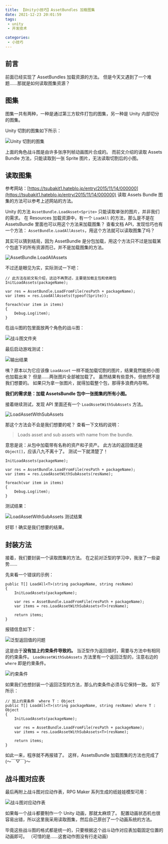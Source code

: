 ```yaml
---
title: 【Unity小技巧】AssetBundles 加载图集
date: 2021-12-23 20:01:59
tags:
 - unity
 - 开发技术

categories:
 - 小技巧
---
```

## 前言
前面已经实现了 AssetBundles 加载资源的方法。
但是今天又遇到了一个难题……那就是如何读取图集资源？

## 图集
图集一共有两种，一种是通过第三方软件打包的图集，另一种是 Unity 内部切分的图集。

Unity 切割的图集如下所示：

![Unity 切割的图集](https://pic.imgdb.cn/item/61c4669c2ab3f51d91a61cba.jpg)

上面的角色战斗图是由许多张序列帧动画图片合成的。
而前文介绍的读取 Assets Bundle 方法，只能读取到一张 Sprite 图片，无法读取切割后的小图。

## 读取图集
参考网站：[https://tsubakit1.hateblo.jp/entry/2015/11/14/000000](https://tsubakit1.hateblo.jp/entry/2015/11/14/000000)
读取 Assets Bundle 图集的方法可以参考上述网站的方法。

Unity 的方法 `AssetBundle.LoadAsset<Sprite>` 只能读取单张的图片，并非我们的需求。
在 Resources 加载资源中，有一个 `LoadAll` 的方法，那么是不是在 AssetsBundle 里面也可以用这个方法来加载图集？
查看文档 API，发现恰巧也有一个方法： `AssetBundle.LoadAllAssets`，用这个方法就可以读取图集了吗？

其实可以猜到结局，因为 AssetBundle 是分包加载，用这个方法只不过是加载某个包底下的所有资源而已，并不是加载图集的方法。

![AssetBundle.LoadAllAssets](https://pic.imgdb.cn/item/61c46c9e2ab3f51d91a811fe.jpg)

不过还是眼见为实，实际测试一下吧：

```
// 此方法在前文有介绍，这边不再赘述，主要是加载主包和依赖包
InitLoadAssets(packageName);

var res = AssetBundle.LoadFromFile(resPath + packageName);
var items = res.LoadAllAssets(typeof(Sprite));

foreach(var item in items)
{
    Debug.Log(item);
}
```

在战斗图的包里面放两个角色的战斗图：

![战斗图文件夹](https://pic.imgdb.cn/item/61c46ee02ab3f51d91a8d716.jpg)

最后启动游戏测试：

![输出结果](https://pic.imgdb.cn/item/61c46e6d2ab3f51d91a8aa82.jpg)

咦？原本以为它应该像 `LoadAsset` 一样不能加载切割的图片，结果竟然能把小图也加载出来？
但是……两张图片全部被加载了。
虽然结果有些意外，但依然不是我们想要的。
如果只为拿一张图片，就得加载整个包，那得多浪费内存啊。

**我们的需求是：加载 AssetsBundle 包中一张图集的所有小图。**

接着继续测试，发现 API 里面还有一个 `LoadAssetWithSubAssets` 方法。

![LoadAssetWithSubAssets](https://pic.imgdb.cn/item/61c470312ab3f51d91a94027.jpg)

那这个方法会不会是我们想要的呢？
查看一下文档的说明：

> Loads asset and sub assets with name from the bundle.

意思是说：从包中加载带有名称的资产和子资产。
此方法的返回值还是 `Object[]`，应该八九不离十了。
测试一下就清楚了！

```
InitLoadAssets(packageName);

var res = AssetBundle.LoadFromFile(resPath + packageName);
var items = res.LoadAssetWithSubAssets(resName);

foreach(var item in items)
{
    Debug.Log(item);
}
```

测试结果：

![LoadAssetWithSubAssets 测试结果](https://pic.imgdb.cn/item/61c471312ab3f51d91a992b8.jpg)

好耶！确实是我们想要的结果。

## 封装方法
接着，我们要封装一个读取图集的方法。
在之前对泛型的学习中，我涨了一些姿势……

先来看一个错误的示例：

```
public T[] LoadAll<T>(string packageName, string resName)
{
    InitLoadAssets(packageName);

    var res = AssetBundle.LoadFromFile(resPath + packageName);
    var items = res.LoadAssetWithSubAssets<T>(resName);

    return items;
}
```

报错信息如下：

![泛型返回值的问题](https://pic.imgdb.cn/item/61c472592ab3f51d91a9f3df.jpg)

这是由于**没有加上约束条件导致的。**
当泛型作为返回值时，需要与方法中有相同的约束条件。
`LoadAssetWithSubAssets` 方法里有一个返回泛型的，注意右边的 `where` 即是约束条件。

![约束条件](https://pic.imgdb.cn/item/61c471cf2ab3f51d91a9c40f.jpg)

如果我们也想封装一个返回泛型的方法，那么约束条件必须与它保持一致。
如下所示：

```
// 加上约束条件  where T : Object
public T[] LoadAll<T>(string packageName, string resName) where T : Object
{
    InitLoadAssets(packageName);

    var res = AssetBundle.LoadFromFile(resPath + packageName);
    var items = res.LoadAssetWithSubAssets<T>(resName);

    return items;
}
```

如此一来，程序就不再报错了。
这样，AssetsBundle 加载图集的方法也完成了(～￣▽￣)～

## 战斗图对应表
最后再附上战斗图对应动作表，RPG Maker 系列生成的纸娃娃模型可用：

![战斗图对应动作表](https://pic.imgdb.cn/item/61c475972ab3f51d91ab1cf5.png)

如果每一个战斗都要制作一个 Unity 动画，那就太麻烦了。
配置动画状态机也很容易出错，所以这里我采用读取图集，然后自己原创了一个动画系统的方法。

毕竟这些战斗图的格式都是统一的，只要根据这个战斗动作对应表加载固定位置的动画即可。
（可惜的是……这套动作图没有行走动画）